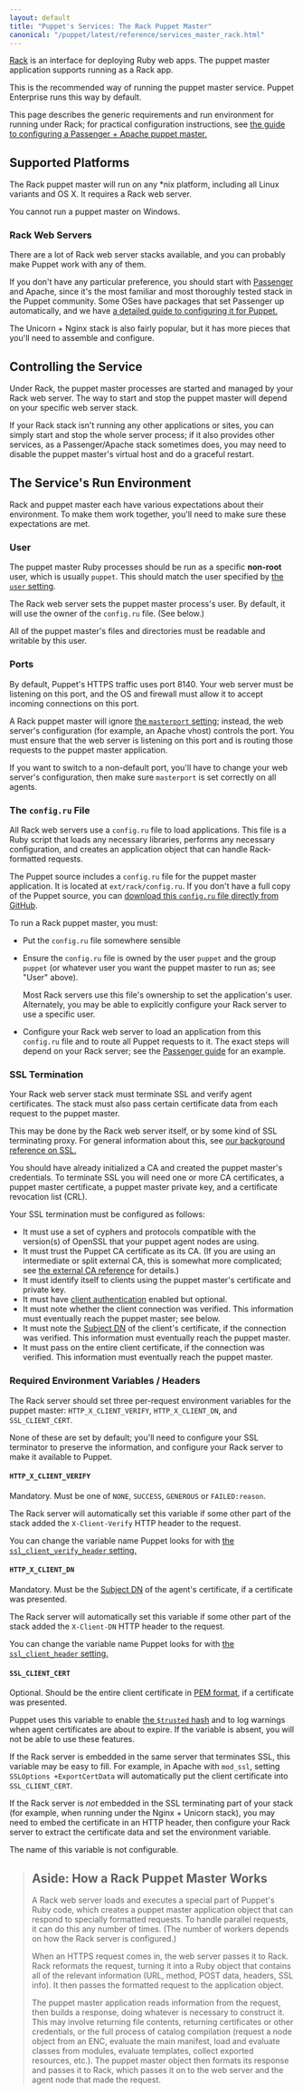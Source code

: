```yaml
---
layout: default
title: "Puppet's Services: The Rack Puppet Master"
canonical: "/puppet/latest/reference/services_master_rack.html"
---
```



[rack]: http://rack.github.io/
[passenger_guide]: /guides/passenger.html
[passenger]: http://www.modrails.com/
[post_install]: /guides/install_puppet/post_install.html
[external_ca]: ./config_ssl_external_ca.html
[client authentication]: /background/ssl/tls_ssl.html
[subject dn]: /background/ssl/cert_anatomy.html#the-subject-dn-cn-certname-etc
[pem format]: /background/ssl/cert_anatomy.html#pem-file
[trusted]: ./lang_facts_and_builtin_vars.html#trusted-facts

[Rack][] is an interface for deploying Ruby web apps. The puppet master application supports running as a Rack app.

This is the recommended way of running the puppet master service. Puppet Enterprise runs this way by default.

This page describes the generic requirements and run environment for running under Rack; for practical configuration instructions, see [the guide to configuring a Passenger + Apache puppet master.][passenger_guide]

## Supported Platforms

The Rack puppet master will run on any \*nix platform, including all Linux variants and OS X. It requires a Rack web server.

You cannot run a puppet master on Windows.

### Rack Web Servers

There are a lot of Rack web server stacks available, and you can probably make Puppet work with any of them.

If you don't have any particular preference, you should start with [Passenger][] and Apache, since it's the most familiar and most thoroughly tested stack in the Puppet community. Some OSes have packages that set Passenger up automatically, and we have [a detailed guide to configuring it for Puppet.][passenger_guide]

The Unicorn + Nginx stack is also fairly popular, but it has more pieces that you'll need to assemble and configure.

## Controlling the Service

Under Rack, the puppet master processes are started and managed by your Rack web server. The way to start and stop the puppet master will depend on your specific web server stack.

If your Rack stack isn't running any other applications or sites, you can simply start and stop the whole server process; if it also provides other services, as a Passenger/Apache stack sometimes does, you may need to disable the puppet master's virtual host and do a graceful restart.

## The Service's Run Environment

Rack and puppet master each have various expectations about their environment. To make them work together, you'll need to make sure these expectations are met.

### User

The puppet master Ruby processes should be run as a specific **non-root** user, which is usually `puppet`. This should match the user specified by [the `user` setting][user].

The Rack web server sets the puppet master process's user. By default, it will use the owner of the `config.ru` file. (See below.)

All of the puppet master's files and directories must be readable and writable by this user.

[user]: /references/latest/configuration.html#user

### Ports

By default, Puppet's HTTPS traffic uses port 8140. Your web server must be listening on this port, and the OS and firewall must allow it to accept incoming connections on this port.

A Rack puppet master will ignore [the `masterport` setting](/references/latest/configuration.html#masterport); instead, the web server's configuration (for example, an Apache vhost) controls the port. You must ensure that the web server is listening on this port and is routing those requests to the puppet master application.

If you want to switch to a non-default port, you'll have to change your web server's configuration, then make sure `masterport` is set correctly on all agents.

### The `config.ru` File

All Rack web servers use a `config.ru` file to load applications. This file is a Ruby script that loads any necessary libraries, performs any necessary configuration, and creates an application object that can handle Rack-formatted requests.

The Puppet source includes a `config.ru` file for the puppet master application. It is located at `ext/rack/config.ru`. If you don't have a full copy of the Puppet source, you can [download this `config.ru` file directly from GitHub](https://raw.github.com/puppetlabs/puppet/stable/ext/rack/config.ru).

To run a Rack puppet master, you must:

* Put the `config.ru` file somewhere sensible
* Ensure the `config.ru` file is owned by the user `puppet` and the group `puppet` (or whatever user you want the puppet master to run as; see "User" above).

  Most Rack servers use this file's ownership to set the application's user. Alternately, you may be able to explicitly configure your Rack server to use a specific user.
* Configure your Rack web server to load an application from this `config.ru` file and to route all Puppet requests to it. The exact steps will depend on your Rack server; see the [Passenger guide][passenger_guide] for an example.

### SSL Termination

Your Rack web server stack must terminate SSL and verify agent certificates. The stack must also pass certain certificate data from each request to the puppet master.

This may be done by the Rack web server itself, or by some kind of SSL terminating proxy. For general information about this, see [our background reference on SSL.][ssl_persist]

You should have already initialized a CA and created the puppet master's credentials. To terminate SSL you will need one or more CA certificates, a puppet master certificate, a puppet master private key, and a certificate revocation list (CRL).

Your SSL termination must be configured as follows:

* It must use a set of cyphers and protocols compatible with the version(s) of OpenSSL that your puppet agent nodes are using.
* It must trust the Puppet CA certificate as its CA. (If you are using an intermediate or split external CA, this is somewhat more complicated; see [the external CA reference][external_ca] for details.)
* It must identify itself to clients using the puppet master's certificate and private key.
* It must have [client authentication][] enabled but optional.
* It must note whether the client connection was verified. This information must eventually reach the puppet master; see below.
* It must note the [Subject DN][] of the client's certificate, if the connection was verified. This information must eventually reach the puppet master.
* It must pass on the entire client certificate, if the connection was verified. This information must eventually reach the puppet master.


[ssl_persist]: /background/ssl/https.html#persistence-of-sslcertificate-data-in-https-applications

### Required Environment Variables / Headers

The Rack server should set three per-request environment variables for the puppet master: `HTTP_X_CLIENT_VERIFY`, `HTTP_X_CLIENT_DN`, and `SSL_CLIENT_CERT`.

None of these are set by default; you'll need to configure your SSL terminator to preserve the information, and configure your Rack server to make it available to Puppet.

#### `HTTP_X_CLIENT_VERIFY`

Mandatory. Must be one of `NONE`, `SUCCESS`, `GENEROUS` or `FAILED:reason`.

The Rack server will automatically set this variable if some other part of the stack added the `X-Client-Verify` HTTP header to the request.

You can change the variable name Puppet looks for with [the `ssl_client_verify_header` setting.](/references/latest/configuration.html#sslclientverifyheader)

#### `HTTP_X_CLIENT_DN`

Mandatory. Must be the [Subject DN][] of the agent's certificate, if a certificate was presented.

The Rack server will automatically set this variable if some other part of the stack added the `X-Client-DN` HTTP header to the request.

You can change the variable name Puppet looks for with [the `ssl_client_header` setting.](/references/latest/configuration.html#sslclientheader)

#### `SSL_CLIENT_CERT`

Optional. Should be the entire client certificate in [PEM format][], if a certificate was presented.

Puppet uses this variable to enable [the `$trusted` hash][trusted] and to log warnings when agent certificates are about to expire. If the variable is absent, you will not be able to use these features.

If the Rack server is embedded in the same server that terminates SSL, this variable may be easy to fill. For example, in Apache with `mod_ssl`, setting `SSLOptions +ExportCertData` will automatically put the client certificate into `SSL_CLIENT_CERT`.

If the Rack server is _not_ embedded in the SSL terminating part of your stack (for example, when running under the Nginx + Unicorn stack), you may need to embed the certificate in an HTTP header, then configure your Rack server to extract the certificate data and set the environment variable.

The name of this variable is not configurable.

> ## Aside: How a Rack Puppet Master Works
>
> A Rack web server loads and executes a special part of Puppet's Ruby code, which creates a puppet master application object that can respond to specially formatted requests. To handle parallel requests, it can do this any number of times. (The number of workers depends on how the Rack server is configured.)
>
> When an HTTPS request comes in, the web server passes it to Rack. Rack reformats the request, turning it into a Ruby object that contains all of the relevant information (URL, method, POST data, headers, SSL info). It then passes the formatted request to the application object.
>
> The puppet master application reads information from the request, then builds a response, doing whatever is necessary to construct it. This may involve returning file contents, returning certificates or other credentials, or the full process of catalog compilation (request a node object from an ENC, evaluate the main manifest, load and evaluate classes from modules, evaluate templates, collect exported resources, etc.). The puppet master object then formats its response and passes it to Rack, which passes it on to the web server and the agent node that made the request.

